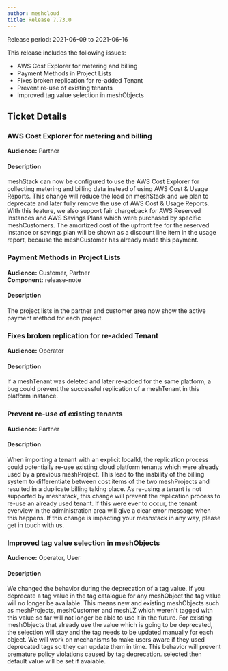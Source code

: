 ```yaml
---
author: meshcloud
title: Release 7.73.0
---
```


Release period: 2021-06-09 to 2021-06-16

This release includes the following issues:
* AWS Cost Explorer for metering and billing
* Payment Methods in Project Lists
* Fixes broken replication for re-added Tenant
* Prevent re-use of existing tenants
* Improved tag value selection in meshObjects
<!--truncate-->

## Ticket Details
### AWS Cost Explorer for metering and billing
**Audience:** Partner<br>

#### Description
meshStack can now be configured to use the AWS Cost Explorer for collecting metering and billing data instead of using
AWS Cost & Usage Reports. This change will reduce the load on meshStack and we plan to deprecate and later fully
remove the use of AWS Cost & Usage Reports.
With this feature, we also support fair chargeback for AWS Reserved Instances and AWS Savings Plans which were purchased
by specific meshCustomers. The amortized cost of the upfront fee for the reserved instance or savings plan will be shown as
a discount line item in the usage report, because the meshCustomer has already made this payment.

### Payment Methods in Project Lists
**Audience:** Customer, Partner<br>**Component:** release-note


#### Description
The project lists in the partner and customer area now show the active payment method for each project.

### Fixes broken replication for re-added Tenant
**Audience:** Operator<br>

#### Description
If a meshTenant was deleted and later re-added for the same platform, a bug could prevent
the successful replication of a meshTenant in this platform instance.

### Prevent re-use of existing tenants
**Audience:** Partner<br>

#### Description
When importing a tenant with an explicit localId, the replication process could potentially
re-use existing cloud platform tenants which were already used by a previous meshProject.
This lead to the inability of the billing system to differentiate between cost items of
the two meshProjects and resulted in a duplicate billing taking place.
As re-using a tenant is not supported by meshstack, this change will prevent the replication
process to re-use an already used tenant. If this were ever to occur, the tenant overview in the
administration area will give a clear error message when this happens.
If this change is impacting your meshstack in any way, please get in touch with us.

### Improved tag value selection in meshObjects
**Audience:** Operator, User<br>

#### Description
We changed the behavior during the deprecation of a tag value. If you deprecate a tag value in the tag catalogue for any meshObject the tag value will no longer be available. This means new and existing meshObjects such as meshProjects, meshCustomer and meshLZ which weren't tagged with this value so far will not longer be able to use it in the future. For existing meshObjects that already use the value which is going to be deprecated, the selection will stay and the tag needs to be updated manually for each object. We will work on mechanisms to make users aware if they used deprecated tags so they can update them in time. This behavior will prevent premature policy violations caused by tag deprecation. 
selected then default value will be set if avaiable.

